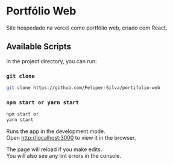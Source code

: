 # Portfólio Web

Site hospedado na vercel como portfólio web, criado com React.

## Available Scripts

In the project directory, you can run:

### `git clone`

```bash
git clone https://github.com/Feliper-Silva/portifolio-web
```

### `npm start or yarn start`

```bash
npm start or
yarn start
```

Runs the app in the development mode.\
Open [http://localhost:3000](http://localhost:3000) to view it in the browser.

The page will reload if you make edits.\
You will also see any lint errors in the console.
